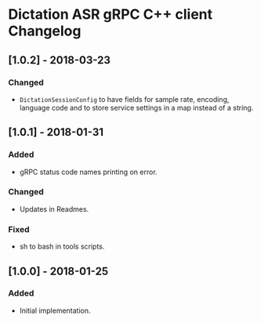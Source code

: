 # Dictation ASR gRPC C++ client Changelog

## [1.0.2] - 2018-03-23
### Changed
- `DictationSessionConfig` to have fields for sample rate, encoding, language code and to store service settings in a map instead of a string.

## [1.0.1] - 2018-01-31
### Added
- gRPC status code names printing on error.

### Changed
- Updates in Readmes.

### Fixed
- sh to bash in tools scripts.

## [1.0.0] - 2018-01-25
### Added
- Initial implementation.
